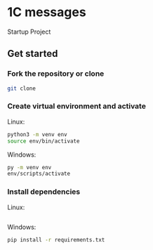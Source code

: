 # 1C messages

Startup Project

## Get started

### Fork the repository or clone

```bash
git clone
```

### Create virtual environment and activate

Linux:

```bash
python3 -m venv env
source env/bin/activate
```

Windows:

```bash
py -m venv env
env/scripts/activate
```

### Install dependencies

Linux:

```bash

```

Windows:

```bash
pip install -r requirements.txt
```